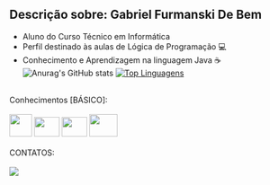 ## Descrição sobre: Gabriel Furmanski De Bem
<div>
  
- Aluno do Curso Técnico em Informática
- Perfil destinado às aulas de Lógica de Programação 💻
- Conhecimento e Aprendizagem na linguagem Java ☕
  <br>
  ![Anurag's GitHub stats](https://github-readme-stats.vercel.app/api?username=GabrielFurmanskiDeBem&theme=radical&show_icons=true)
  [![Top Linguagens](https://github-readme-stats.vercel.app/api/top-langs/?username=GabrielFurmanskiDeBem&layout=compact)](https://github.com/anuraghazra/github-readme-stats)

</div>
<div>
  <br>
  Conhecimentos [BÁSICO]: <br><br>
 <img src="https://cdn.jsdelivr.net/gh/devicons/devicon@latest/icons/java/java-original.svg" height="40" width="40"/>
 <img src="https://cdn.jsdelivr.net/gh/devicons/devicon@latest/icons/jira/jira-original.svg" height="35" width="45"/>
 <img src="https://cdn.jsdelivr.net/gh/devicons/devicon@latest/icons/intellij/intellij-original.svg" height="35" width="45"/>
 <img src="https://cdn.jsdelivr.net/gh/devicons/devicon@latest/icons/lua/lua-original.svg" height="40" width="50"/>
          
          
          

</div>
<div>
  <br>
  CONTATOS: <br><br>
  <a href = "mailto:bendy3025@gmail.com"><img src="https://img.shields.io/badge/-Gmail-%23333?style=for-the-badge&logo=gmail&logoColor=white" target="_blank"></a>
</div>
